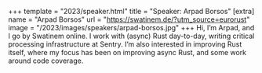 +++
template = "2023/speaker.html"
title = "Speaker: Arpad Borsos"
[extra]
  name = "Arpad Borsos"
  url = "https://swatinem.de/?utm_source=eurorust"
  image = "/2023/images/speakers/arpad-borsos.jpg"
+++
Hi, I’m Arpad, and I go by Swatinem online. I work with (async) Rust day-to-day, writing critical processing infrastructure at Sentry. I’m also interested in improving Rust itself, where my focus has been on improving async Rust, and some work around code coverage.